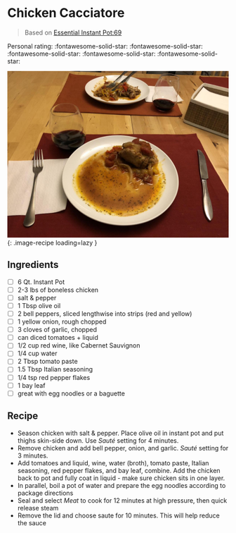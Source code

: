 # Chicken Cacciatore

> Based on [Essential Instant Pot:69](https://smile.amazon.com/Essential-Instant-Pot-Cookbook-Foolproof/dp/0399580883/ref=sr_1_1_sspa?ie=UTF8&qid=1516461807&sr=8-1-spons&keywords=essential+instant+pot&psc=1)

<!-- {cts} rating=5; (User can specify rating on scale of 1-5) -->

Personal rating: :fontawesome-solid-star: :fontawesome-solid-star: :fontawesome-solid-star: :fontawesome-solid-star: :fontawesome-solid-star:

<!-- {cte} -->

<!-- {cts} name_image=chicken_cacciatore.jpg; (User can specify image name) -->

![chicken_cacciatore.jpg](./chicken_cacciatore.jpg){: .image-recipe loading=lazy }

<!-- {cte} -->

## Ingredients

- [ ] 6 Qt. Instant Pot
- [ ] 2-3 lbs of boneless chicken
- [ ] salt & pepper
- [ ] 1 Tbsp olive oil
- [ ] 2 bell peppers, sliced lengthwise into strips (red and yellow)
- [ ] 1 yellow onion, rough chopped
- [ ] 3 cloves of garlic, chopped
- [ ] can diced tomatoes + liquid
- [ ] 1/2 cup red wine, like Cabernet Sauvignon
- [ ] 1/4 cup water
- [ ] 2 Tbsp tomato paste
- [ ] 1.5 Tbsp Italian seasoning
- [ ] 1/4 tsp red pepper flakes
- [ ] 1 bay leaf
- [ ] great with egg noodles or a baguette

## Recipe

- Season chicken with salt & pepper. Place olive oil in instant pot and put thighs skin-side down. Use *Sauté* setting for 4 minutes.
- Remove chicken and add bell pepper, onion, and garlic. *Sauté* setting for 3 minutes.
- Add tomatoes and liquid, wine, water (broth), tomato paste, Italian seasoning, red pepper flakes, and bay leaf, combine. Add the chicken back to pot and fully coat in liquid - make sure chicken sits in one layer.
- In parallel, boil a pot of water and prepare the egg noodles according to package directions
- Seal and select *Meat* to cook for 12 minutes at high pressure, then quick release steam
- Remove the lid and choose saute for 10 minutes. This will help reduce the sauce
